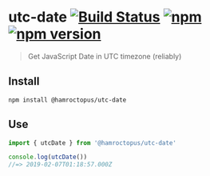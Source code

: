 # utc-date [![Build Status](https://travis-ci.org/strong-roots-capital/utc-date.svg?branch=master)](https://travis-ci.org/strong-roots-capital/utc-date) [![npm](https://img.shields.io/npm/dt/@hamroctopus/utc-date.svg)](https://www.npmjs.com/package/@hamroctopus/utc-date) [![npm version](https://img.shields.io/npm/v/@hamroctopus/utc-date.svg)](https://npmjs.org/package/@hamroctopus/utc-date)

> Get JavaScript Date in UTC timezone (reliably)

## Install

``` shell
npm install @hamroctopus/utc-date
```

## Use

``` typescript
import { utcDate } from '@hamroctopus/utc-date'

console.log(utcDate())
//=> 2019-02-07T01:18:57.000Z
```
